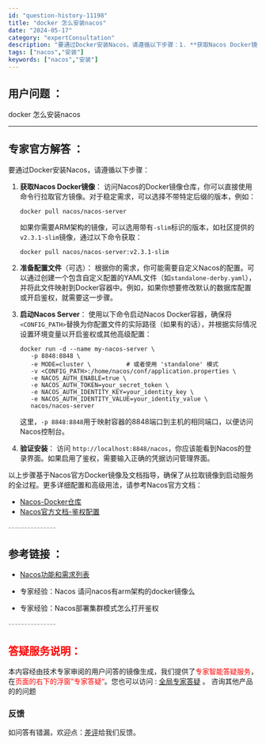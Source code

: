 ```yaml
---
id: "question-history-11198"
title: "docker 怎么安装nacos"
date: "2024-05-17"
category: "expertConsultation"
description: "要通过Docker安装Nacos，请遵循以下步骤：1. **获取Nacos Docker镜像**：   访问Nacos的Docker镜像仓库，你可以直接使用命令行拉取官方镜像。对于稳定需求，可以选择不带特定后缀的版本，例如：   ```shell   docker pull nacos/nacos-"
tags: ["nacos","安装"]
keywords: ["nacos","安装"]
---
```


## 用户问题 ： 
 docker 怎么安装nacos  

---------------
## 专家官方解答 ：

要通过Docker安装Nacos，请遵循以下步骤：

1. **获取Nacos Docker镜像**：
   访问Nacos的Docker镜像仓库，你可以直接使用命令行拉取官方镜像。对于稳定需求，可以选择不带特定后缀的版本，例如：
   ```shell
   docker pull nacos/nacos-server
   ```
   如果你需要ARM架构的镜像，可以选用带有`-slim`标识的版本，如社区提供的`v2.3.1-slim`镜像，通过以下命令获取：
   ```shell
   docker pull nacos/nacos-server:v2.3.1-slim
   ```

2. **准备配置文件**（可选）：
   根据你的需求，你可能需要自定义Nacos的配置。可以通过创建一个包含自定义配置的YAML文件（如`standalone-derby.yaml`），并将此文件映射到Docker容器中。例如，如果你想要修改默认的数据库配置或开启鉴权，就需要这一步骤。

3. **启动Nacos Server**：
   使用以下命令启动Nacos Docker容器，确保将`<CONFIG_PATH>`替换为你配置文件的实际路径（如果有的话），并根据实际情况设置环境变量以开启鉴权或其他高级配置：
   ```shell
   docker run -d --name my-nacos-server \
      -p 8848:8848 \
      -e MODE=cluster \          # 或者使用 'standalone' 模式
      -v <CONFIG_PATH>:/home/nacos/conf/application.properties \
      -e NACOS_AUTH_ENABLE=true \
      -e NACOS_AUTH_TOKEN=your_secret_token \
      -e NACOS_AUTH_IDENTITY_KEY=your_identity_key \
      -e NACOS_AUTH_IDENTITY_VALUE=your_identity_value \
      nacos/nacos-server
   ```
   这里，`-p 8848:8848`用于映射容器的8848端口到主机的相同端口，以便访问Nacos控制台。

4. **验证安装**：
   访问 `http://localhost:8848/nacos`，你应该能看到Nacos的登录界面。如果启用了鉴权，需要输入正确的凭据访问管理界面。

以上步骤基于Nacos官方Docker镜像及文档指导，确保了从拉取镜像到启动服务的全过程。更多详细配置和高级用法，请参考Nacos官方文档：
- [Nacos-Docker仓库](https://github.com/nacos-group/nacos-docker)
- [Nacos官方文档-鉴权配置](https://nacos.io/docs/latest/guide/user/auth/)


<font color="#949494">---------------</font> 


## 参考链接 ：

* [Nacos功能和需求列表](https://nacos.io/docs/latest/archive/feature-list)
 
 * 专家经验：Nacos 请问nacos有arm架构的docker镜像么 
 
 * 专家经验：Nacos部署集群模式怎么打开鉴权 


 <font color="#949494">---------------</font> 
 


## <font color="#FF0000">答疑服务说明：</font> 

本内容经由技术专家审阅的用户问答的镜像生成，我们提供了<font color="#FF0000">专家智能答疑服务</font>，在<font color="#FF0000">页面的右下的浮窗”专家答疑“</font>。您也可以访问 : [全局专家答疑](https://answer.opensource.alibaba.com/docs/intro) 。 咨询其他产品的的问题

### 反馈
如问答有错漏，欢迎点：[差评](https://ai.nacos.io/user/feedbackByEnhancerGradePOJOID?enhancerGradePOJOId=13737)给我们反馈。
